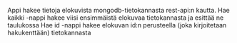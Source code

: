 Appi hakee tietoja elokuvista mongodb-tietokannasta rest-api:n kautta.
Hae kaikki -nappi hakee viisi ensimmäistä elokuvaa tietokannasta ja esittää ne taulukossa
Hae id -nappi hakee elokuvan id:n perusteella (joka kirjoitetaan hakukenttään) tietokannasta